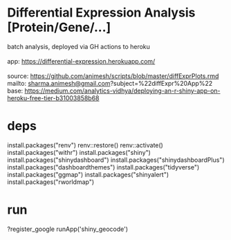 # Differential Expression Analysis [Protein/Gene/...]
batch analysis, deployed via GH actions to heroku 
<br><br>
app: https://differential-expression.herokuapp.com/ 
<br><br>
source: https://github.com/animesh/scripts/blob/master/diffExprPlots.rmd 
mailto: sharma.animesh@gmail.com?subject=%22diffExpr%20App%22
base: https://medium.com/analytics-vidhya/deploying-an-r-shiny-app-on-heroku-free-tier-b31003858b68 

# deps
install.packages("renv")
renv::restore()
renv::activate()
install.packages("withr")
install.packages("shiny")
install.packages("shinydashboard")
install.packages("shinydashboardPlus")
install.packages("dashboardthemes")
install.packages("tidyverse")
install.packages("ggmap")
install.packages("shinyalert")
install.packages("rworldmap")

# run
?register_google
runApp('shiny_geocode')
